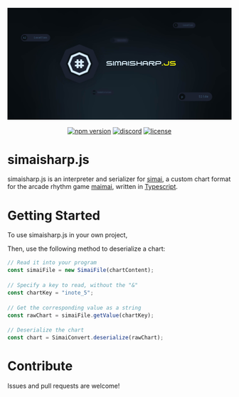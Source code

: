 ![simaisharp.js Banner](./assets/banner.jpg)

<!-- markdownlint-disable -->
<div align="center">
    <p>
        <a href="https://www.npmjs.com/package/simai.js" target="_blank"><img src="https://img.shields.io/npm/v/simai.js.svg" alt="npm version"/></a>
        <a href="https://discord.gg/6fpETgpvjZ" target="_blank"><img src="https://img.shields.io/discord/892807792996536453.svg" alt="discord"/></a>
        <a href="https://github.com/reflektone-games/simai.js/blob/main/LICENSE" target="_blank"><img src="https://img.shields.io/github/license/reflektone-games/simai.js.svg" alt="license"/></a>
    </p>
</div>
<!-- markdownlint-enable -->

# simaisharp.js

simaisharp.js is an interpreter and serializer for [simai](https://w.atwiki.jp/simai/),
a custom chart format for the arcade rhythm game [maimai](https://maimai.sega.jp/),
written in [Typescript](https://www.typescriptlang.org/).

# Getting Started

To use simaisharp.js in your own project,

Then, use the following method to deserialize a chart:

```typescript
// Read it into your program
const simaiFile = new SimaiFile(chartContent);

// Specify a key to read, without the "&"
const chartKey = "inote_5";

// Get the corresponding value as a string
const rawChart = simaiFile.getValue(chartKey);

// Deserialize the chart
const chart = SimaiConvert.deserialize(rawChart);
```

# Contribute

Issues and pull requests are welcome!
